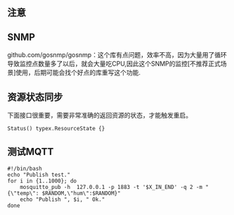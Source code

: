 ## 注意

## SNMP
github.com/gosnmp/gosnmp：这个库有点问题，效率不高，因为大量用了循环导致监控点数量多了以后，就会大量吃CPU,因此这个SNMP的监控[不推荐正式场景]使用，后期可能会找个好点的库重写这个功能.
## 资源状态同步
下面接口很重要，需要非常准确的返回资源的状态，才能触发重启。
```
Status() typex.ResourceState {}
```

## 测试MQTT
```
#!/bin/bash
echo "Publish test."
for i in {1..1000}; do
    mosquitto_pub -h  127.0.0.1 -p 1883 -t '$X_IN_END' -q 2 -m "{\"temp\": $RANDOM,\"hum\":$RANDOM}"
    echo "Publish ", $i, " Ok."
done

```